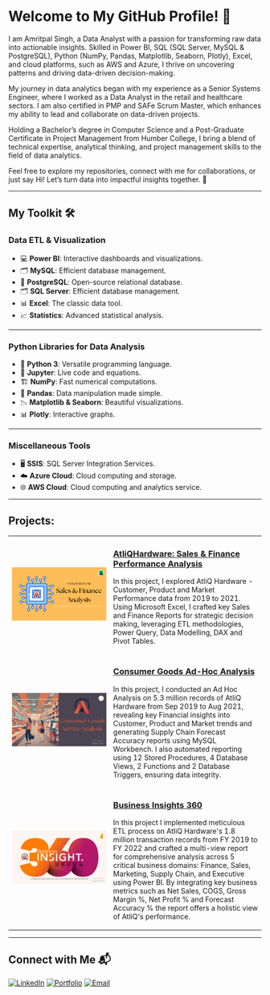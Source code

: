 # Welcome to My GitHub Profile! 🚀  
I am Amritpal Singh, a Data Analyst with a passion for transforming raw data into actionable insights. Skilled in Power BI, SQL (SQL Server, MySQL & PostgreSQL), Python (NumPy, Pandas, Matplotlib, Seaborn, Plotly), Excel, and cloud platforms, such as AWS and Azure, I thrive on uncovering patterns and driving data-driven decision-making.

My journey in data analytics began with my experience as a Senior Systems Engineer, where I worked as a Data Analyst in the retail and healthcare sectors. I am also certified in PMP and SAFe Scrum Master, which enhances my ability to lead and collaborate on data-driven projects.

Holding a Bachelor’s degree in Computer Science and a Post-Graduate Certificate in Project Management from Humber College, I bring a blend of technical expertise, analytical thinking, and project management skills to the field of data analytics.

Feel free to explore my repositories, connect with me for collaborations, or just say Hi! Let’s turn data into impactful insights together. 🚀


---

## My Toolkit 🛠️
### **Data ETL & Visualization** 
- 💻 **Power BI**: Interactive dashboards and visualizations.
- 🗂️ **MySQL**: Efficient database management.
- 🐘 **PostgreSQL**: Open-source relational database.
- 🗂️ **SQL Server**: Efficient database management.
- 📊 **Excel**: The classic data tool.
- 📈 **Statistics**: Advanced statistical analysis.

---

### **Python Libraries for Data Analysis**
- 🐍 **Python 3**: Versatile programming language.
- 📔 **Jupyter**: Live code and equations.
- 🏗️ **NumPy**: Fast numerical computations.
- 🐼 **Pandas**: Data manipulation made simple.
- 📉 **Matplotlib & Seaborn**: Beautiful visualizations.
- 📊 **Plotly**: Interactive graphs.

---

### **Miscellaneous Tools**
- 🖥️ **SSIS**: SQL Server Integration Services.
- ☁️ **Azure Cloud**: Cloud computing and storage.
- 🌐 **AWS Cloud**: Cloud computing and analytics service.

---

## Projects:

<table>
  <tr>
    <td width="40%">
      <img src="https://github.com/amrit4385/amrit4385/blob/main/Pictures/AtliQ%20Hardware%20-%20S%26F%20Analysis%20Project%20Thumbnail%2BIcon.png" width="100%" alt="AtliQHardware: Sales & Finance Performance Analysis">
    </td>
    <td width="60%">
      <h3><a href="https://github.com/amrit4385/Excel-Sales_Analytics">AtliQHardware: Sales & Finance Performance Analysis</a></h3>
      <p>
        In this project, I explored AtliQ Hardware - Customer, Product and Market Performance data from 2019 to 2021. Using Microsoft Excel, I crafted key Sales and Finance Reports for strategic decision making, leveraging ETL methodologies, Power Query, Data Modelling, DAX and Pivot Tables.
      </p>
    </td>
  </tr>
  <tr>
    <td width="40%">
      <img src="https://github.com/amrit4385/amrit4385/blob/main/Pictures/AH%20Consumer%20Goods%20-%20Ad%20Hoc%20Analysis%20Project%20Thumbnail%2BIcon.png" width="100%" alt="Consumer Goods Ad-Hoc Analysis">
    </td>
    <td width="60%">
      <h3><a href="https://github.com/amrit4385/Ad-Hoc-Insights">Consumer Goods Ad-Hoc Analysis</a></h3>
      <p>
        In this project, I conducted an Ad Hoc Analysis on 5.3 million records of AtliQ Hardware from Sep 2019 to Aug 2021, revealing key Financial insights into Customer, Product and Market trends and generating Supply Chain Forecast Accuracy reports using MySQL Workbench. I also automated reporting using 12 Stored Procedures, 4 Database Views, 2 Functions and 2 Database Triggers, ensuring data integrity.
      </p>
    </td>
  </tr>
  <tr>
    <td width="40%">
      <img src="https://github.com/amrit4385/amrit4385/blob/main/Pictures/BI%20360%20Project%20Thumbnail%2BLogo.png" width="100%" alt="Business Insights 360">
    </td>
    <td width="60%">
      <h3><a href="https://github.com/amrit4385/Business_Insight_360">Business Insights 360</a></h3>
      <p>
        In this project I implemented meticulous ETL process on AtliQ Hardware's 1.8 million transaction records from FY 2019 to FY 2022 and crafted a multi-view report for comprehensive analysis across 5 critical business domains: Finance, Sales, Marketing, Supply Chain, and Executive using Power BI. By integrating key business metrics such as Net Sales, COGS, Gross Margin %, Net Profit % and Forecast Accuracy % the report offers a holistic view of AtliQ's performance.
      </p>
    </td>
  </tr>
</table>

---

## Connect with Me 📬
[![LinkedIn](https://img.shields.io/badge/LinkedIn-blue)](https://linkedin.com/in/amrit4385)
[![Portfolio](https://img.shields.io/badge/Portfolio-grey)](https://yourportfolio.com)
[![Email](https://img.shields.io/badge/Email-red)](mailto:singhap211@gmail.com)

